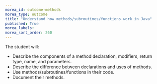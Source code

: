 ```yaml
---
morea_id: outcome-methods
morea_type: outcome
title: "Understand how methods/subroutines/functions work in Java"
published: True
morea_labels:
morea_sort_order: 260
---
```


The student will:

* Describe the components of a method declaration, modifiers, return type, name, and parameters.
* Describe the difference between declarations and uses of methods.
* Use methods/subroutines/functions in their code.
* Document their methods.
